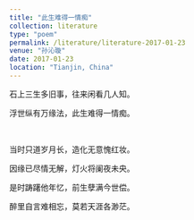 ```yaml
---
title: "此生难得一情痴"
collection: literature
type: "poem"
permalink: /literature/literature-2017-01-23
venue: "孙沁璇"
date: 2017-01-23
location: "Tianjin, China"
---
```


石上三生多旧事，往来闲看几人知。

浮世纵有万缘法，此生难得一情痴。

<br>

当时只道岁月长，造化无意愧红妆。

因缘已尽情无解，灯火将阑夜未央。

是时踌躇他年忆，前生孽满今世偿。

醉里自言难相忘，莫若天涯各渺茫。